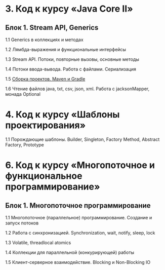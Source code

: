 # 3. Код к курсу «Java Core II»

## Блок 1. Stream API, Generics

1.1 Generics в коллекциях и методах

1.2 Лямбда-выражения и функциональные интерфейсы

1.3 Stream API. Потоки, повторные вызовы, основные методы

1.4 Потоки ввода-вывода. Работа с файлами. Сериализация

1.5 [Сборка проектов. Maven и Gradle](.builders/README.md)

1.6 Чтение файлов java, txt, csv, json, xml. Работа с jacksonMapper, монада Optional


# 4. Код к курсу «Шаблоны проектирования»

1.1 Порождающие шаблоны. Builder, Singleton, Factory Method, Abstract Factory, Prototype


# 6. Код к курсу «Многопоточное и функциональное программирование»

## Блок 1. Многопоточное программирование

1.1 Многопоточное (параллельное) программирование. Создание и запуск потоков

1.2 Работа с синхронизацией. Synchronization, wait, notify, sleep, lock

1.3 Volatile, threadlocal atomics

1.4 Коллекции для параллельной (конкурирующей) работы

1.5 Клиент-серверное взаимодействие. Blocking и Non-Blocking IO
